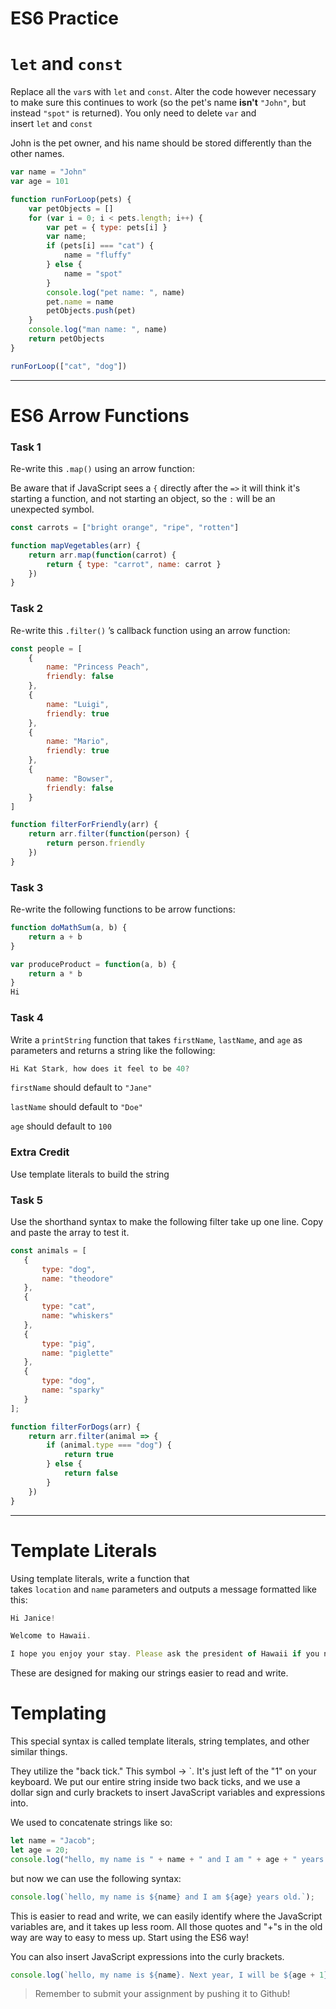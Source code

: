 # ES6 Practice

# **`let` and `const`**

Replace all the `var`s with `let` and `const`. Alter the code however necessary to make sure this continues to work (so the pet's name **isn't** `"John"`, but instead `"spot"` is returned). You only need to delete `var` and insert `let` and `const`

John is the pet owner, and his name should be stored differently than the other names.

```jsx
var name = "John"
var age = 101

function runForLoop(pets) {
    var petObjects = []
    for (var i = 0; i < pets.length; i++) {
        var pet = { type: pets[i] }
        var name;
        if (pets[i] === "cat") {
            name = "fluffy"
        } else {
            name = "spot"
        }
        console.log("pet name: ", name)
        pet.name = name
        petObjects.push(pet)
    }
    console.log("man name: ", name)
    return petObjects
}

runForLoop(["cat", "dog"])

```

---

# **ES6 Arrow Functions**

### **Task 1**

Re-write this `.map()` using an arrow function:

Be aware that if JavaScript sees a `{` directly after the `=>` it will think it's starting a function, and not starting an object, so the `:` will be an unexpected symbol.

```jsx
const carrots = ["bright orange", "ripe", "rotten"]

function mapVegetables(arr) {
    return arr.map(function(carrot) {
        return { type: "carrot", name: carrot }
    })
}

```

### **Task 2**

Re-write this `.filter()` ’s callback function using an arrow function:

```jsx
const people = [
    {
        name: "Princess Peach",
        friendly: false
    },
    {
        name: "Luigi",
        friendly: true
    },
    {
        name: "Mario",
        friendly: true
    },
    {
        name: "Bowser",
        friendly: false
    }
]

function filterForFriendly(arr) {
    return arr.filter(function(person) {
        return person.friendly
    })
}

```

### **Task 3**

Re-write the following functions to be arrow functions:

```jsx
function doMathSum(a, b) {
    return a + b
}

var produceProduct = function(a, b) {
    return a * b
}
Hi
```

### **Task 4**

Write a `printString` function that takes `firstName`, `lastName`, and `age` as parameters and returns a string like the following:

```jsx
Hi Kat Stark, how does it feel to be 40?

```

`firstName` should default to `"Jane"`

`lastName` should default to `"Doe"`

`age` should default to `100`

### **Extra Credit**

Use template literals to build the string

### **Task 5**

Use the shorthand syntax to make the following filter take up one line. Copy and paste the array to test it.

```jsx
const animals = [
   {
       type: "dog",
       name: "theodore"
   },
   {
       type: "cat",
       name: "whiskers"
   },
   {
       type: "pig",
       name: "piglette"
   },
   {
       type: "dog",
       name: "sparky"
   }
];

function filterForDogs(arr) {
    return arr.filter(animal => {
        if (animal.type === "dog") {
            return true
        } else {
            return false
        }
    })
}

```

---

# **Template Literals**

Using template literals, write a function that takes `location` and `name` parameters and outputs a message formatted like this:

```jsx
Hi Janice!

Welcome to Hawaii.

I hope you enjoy your stay. Please ask the president of Hawaii if you need anything.
```

These are designed for making our strings easier to read and write.

# Templating

This special syntax is called template literals, string templates, and other similar things. 

They utilize the "back tick." This symbol -> `. It's just left of the "1" on your keyboard. We put our entire string inside two back ticks, and we use a dollar sign and curly brackets to insert JavaScript variables and expressions into.

We used to concatenate strings like so:

```jsx
let name = "Jacob";
let age = 20;
console.log("hello, my name is " + name + " and I am " + age + " years old.");

```

but now we can use the following syntax:

```jsx
console.log(`hello, my name is ${name} and I am ${age} years old.`);

```

This is easier to read and write, we can easily identify where the JavaScript variables are, and it takes up less room. All those quotes and "+"s in the old way are way to easy to mess up. Start using the ES6 way!

You can also insert JavaScript expressions into the curly brackets.

```jsx
console.log(`hello, my name is ${name}. Next year, I will be ${age + 1} years old`);
```


> Remember to submit your assignment by pushing it to Github!